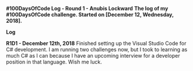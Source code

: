 **#100DaysOfCode Log - Round 1 - Anubis Lockward**
**The log of my #100DaysOfCode challenge. Started on [December 12, Wednesday, 2018].**

**Log**

**R1D1 - December 12th, 2018**
Finished setting up the Visual Studio Code for C# development. I am running two challenges now, but I took to learning as much C# as I can because I have an upcoming interview for a developer position in that language. Wish me luck.

